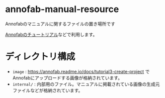 # annofab-manual-resource
Annofabのマニュアルに関するファイルの置き場所です

[Annofabのチュートリアル](https://annofab.readme.io/docs/tutorial3-create-project)などで利用します。

# ディレクトリ構成

* `image` : https://annofab.readme.io/docs/tutorial3-create-project でAnnofabにアップロードする画像が格納されています。
* `internal/` : 内部用のファイル。マニュアルに掲載されている画像の生成元ファイルなどが格納されています。

